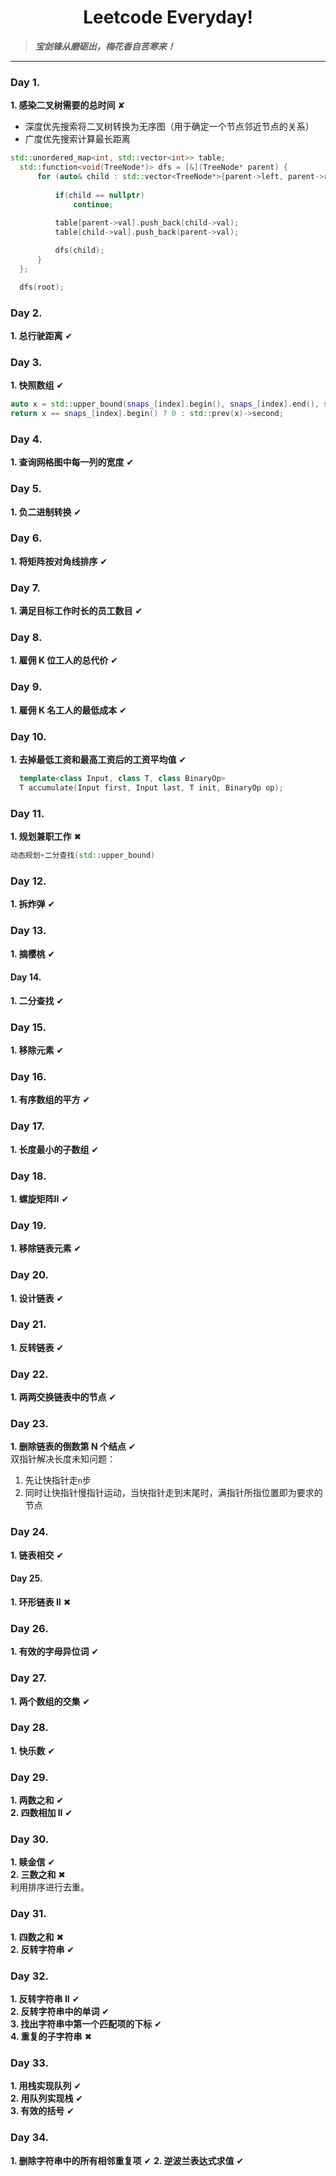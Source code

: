 <h1 align="center">Leetcode Everyday!</h1>

> ***宝剑锋从磨砺出，梅花香自苦寒来！***

-----

### Day 1. 
**1. 感染二叉树需要的总时间** &#10008;  
- 深度优先搜索将二叉树转换为无序图（用于确定一个节点邻近节点的关系）  
- 广度优先搜索计算最长距离  
```c++
std::unordered_map<int, std::vector<int>> table;
  std::function<void(TreeNode*)> dfs = [&](TreeNode* parent) {
      for (auto& child : std::vector<TreeNode*>{parent->left, parent->right})}{
  
          if(child == nullptr)
              continue;
                
          table[parent->val].push_back(child->val);
          table[child->val].push_back(parent->val);

          dfs(child);
      }
  };

  dfs(root);
```
### Day 2.
**1. 总行驶距离** &#10004;  
### Day 3.
**1. 快照数组** &#10004;  
```c++
auto x = std::upper_bound(snaps_[index].begin(), snaps_[index].end(), std::make_pair(snap_id + 1, -1));
return x == snaps_[index].begin() ? 0 : std::prev(x)->second;
```
### Day 4. 
**1. 查询网格图中每一列的宽度** &#10004;
### Day 5. 
**1. 负二进制转换** &#10004;
### Day 6.
**1. 将矩阵按对角线排序** &#10004;
### Day 7.
**1. 满足目标工作时长的员工数目** &#10004;
### Day 8. 
**1. 雇佣 K 位工人的总代价** &#10004;
### Day 9. 
**1. 雇佣 K 名工人的最低成本** &#10004;
### Day 10. 
**1. 去掉最低工资和最高工资后的工资平均值** &#10004;  
```c++
  template<class Input, class T, class BinaryOp>
  T accumulate(Input first, Input last, T init, BinaryOp op);
```
### Day 11.
**1. 规划兼职工作** &#10006;  
```c++
动态规划+二分查找(std::upper_bound)
```
### Day 12. 
**1. 拆炸弹** &#10004;
### Day 13. 
**1. 摘樱桃** &#10004;
#### Day 14. 
**1. 二分查找** &#10004;
### Day 15. 
**1. 移除元素** &#10004;
### Day 16. 
**1. 有序数组的平方** &#10004;
### Day 17. 
**1. 长度最小的子数组** &#10004;
### Day 18. 
**1. 螺旋矩阵II** &#10004;
### Day 19. 
**1. 移除链表元素** &#10004;
### Day 20. 
**1. 设计链表** &#10004;
### Day 21. 
**1. 反转链表** &#10004;
### Day 22. 
**1. 两两交换链表中的节点** &#10004;
### Day 23. 
**1. 删除链表的倒数第 N 个结点** &#10004;  
双指针解决长度未知问题：  
1. 先让快指针走`n`步  
2. 同时让快指针慢指针运动，当快指针走到末尾时，满指针所指位置即为要求的节点
### Day 24. 
**1. 链表相交** &#10004;
#### Day 25.
**1. 环形链表 II** &#10006;
### Day 26. 
**1. 有效的字母异位词** &#10004;
### Day 27. 
**1. 两个数组的交集** &#10004;
### Day 28. 
**1. 快乐数** &#10004;
### Day 29.
**1. 两数之和** &#10004;  
**2. 四数相加 II** &#10004;  
### Day 30.
**1. 赎金信** &#10004;  
**2. 三数之和** &#10006;  
利用排序进行去重。
### Day 31.
**1. 四数之和** &#10006;  
**2. 反转字符串** &#10004;  
### Day 32.
**1. 反转字符串 II** &#10004;  
**2. 反转字符串中的单词** &#10004;  
**3. 找出字符串中第一个匹配项的下标** &#10004;  
**4. 重复的子字符串** &#10006;
### Day 33.
**1. 用栈实现队列** &#10004;  
**2. 用队列实现栈** &#10004;  
**3. 有效的括号** &#10004;  
### Day 34.
**1. 删除字符串中的所有相邻重复项** &#10004;
**2. 逆波兰表达式求值** &#10004;
